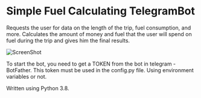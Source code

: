# Simple Fuel Calculating TelegramBot

Requests the user for data on the length of the trip, fuel consumption, and more. Calculates the amount of money and 
fuel that the user will spend on fuel during the trip and gives him the final results.

![ScreenShot](https://lh3.googleusercontent.com/_RcKykw_uC1c8PpSpNVrTsM2U0Hf1esvCfygfcjydOb2O1drRZ2VV6P5x0Bwk_aySaIVQ91JXGi4Ddd54xxweiioAx8x0REbjJEuv7QoOTbW3dXiOFNqXidYAbCohusAo8LxIeJzBObkUIzmbcTRx_AxIxsSotub5MFc32kgoLKzPUGugQ_z3tdSD7YwOusFWeOEl3BM0VZ8n_-BQGYeg-r67nVZResHzODzYZLfn3Tfeeq2A3g73I4EbBetS-PppEj2uBx7KBldGe69UxaFSn6lD5NPShUFqomiJLAtiNboq397h9Ne44b7pcI7nbZpRGa8F0WhhFak_76T5lbXgRHwWeSxkgjZ9cXzBe1g9P4NHPcCODkUSJQ7pgkCeE8iJFaTO5j9RlylgrBxAyg9sSnE1PgehZXAKw_QPKEvLiTI-pjUc_U1_BUw_WZmGGHuhxdxuhptCHzXVS1m2NZGG6gIImCAoX6D3TG8QZYWd_Jcf6za3e3_At_SuXnXPc0LPxxWvfbXb74tNECVRP2Dze5OgsKmPDP8u8RJ4dVWpeRzm_sZwSJV_RbkYGY-P8Yk_V8Dhhb_54IMpGZn4Yw2F_GfbCLJOXVvRFGZPcXlcqFvV2zfHSoblu-ms9JO6vUM_ezdyXgbLixp-ed7r0viQwt_QDqG9yVKYyZqyyZhA6le71INb95uiXYQIkGnDpPnjKWYqEUhDG7U1mqz6XDtmmTZEhq0sORKr0_ayOy_JAO9fbibRoQvlxXZIAcXWNnec13tyWEZkOXlk258AD_4LT662cP1rgLdbKPH7rSWdrZxm8lCGNa3eNXXilVk7-SUckpR1wh9iFTH6c_AVk2icB3_Y5hDKvtVm2fRsZYHRCaSndhqY2oWCP8Zl5hUgaFzR40YEQ7rxL4Vcha-N6Q-OxI2pW7o4yBnjYZBwRIA=w245-h266-no?authuser=0)

To start the bot, you need to get a TOKEN from the bot in telegram - BotFather. This token must be used in the 
config.py file. Using environment variables or not.

Written using Python 3.8.


